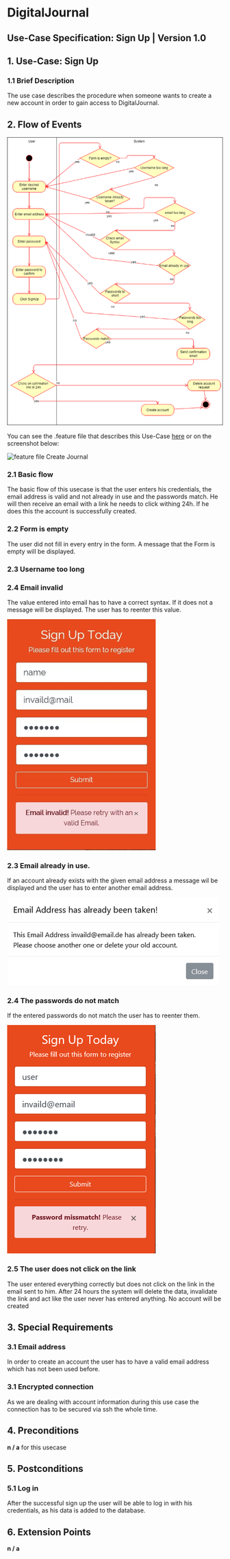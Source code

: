 # DigitalJournal
## Use-Case Specification: Sign Up | Version 1.0



## 1. Use-Case: Sign Up

### 1.1 Brief Description

The use case describes the procedure when someone wants to create a new account in order to gain access to DigitalJournal.

## 2. Flow of Events

![AD_SignUp](Activity_Diagram_SignUp.png)

You can see the .feature file that describes this Use-Case [here](https://github.com/Toaster996/softwareengineering/blob/master/DigitalJournal/src/test/resources/features/SignUp.feature) or on the screenshot below:

![feature file Create Journal](https://github.com/Toaster996/softwareengineering/blob/master/DigitalJournal/src/test/resources/features/SignUp.png?raw=true)


### 2.1 Basic flow

The basic flow of this usecase is that the user enters his credentials, the email address is valid and not already in use and the passwords match. He will then receive an email with a link he needs to click withing 24h. If he does this the account is successfully created.

### 2.2 Form is empty

The user did not fill in every entry in the form. A message that the Form is empty will be displayed.

### 2.3 Username too long



### 2.4 Email invalid

The value entered into email has to have a correct syntax. If it does not a message will be displayed. The user has to reenter this value.

![invalid_email](invalid_email.jpg) 

### 2.3 Email already in use.

If an account already exists with the given email address a message wil be displayed and the user has to enter another email address.

![email_already_in_use](email_already_in_use.png)

### 2.4 The passwords do not match

If the entered passwords do not match the user has to reenter them.

![passwords_missmatch](password_missmatch.png)

### 2.5 The user does not click on the link

The user entered everything correctly but does not click on the link in the email sent to him. After 24 hours the system will delete the data, invalidate the link and act like the user never has entered anything. No account will be created 


## 3. Special Requirements

### 3.1 Email address

In order to create an account the user has to have a valid email address which has not been used before.

### 3.1 Encrypted connection

As we are dealing with account information during this use case the connection has to be secured via ssh the whole time.

## 4. Preconditions

**n / a** for this usecase

## 5. Postconditions

### 5.1 Log in

After the successful sign up the user will be able to log in with his credentials, as his data is added to the database.

## 6. Extension Points

**n / a**